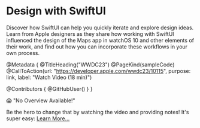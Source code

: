 # Design with SwiftUI

Discover how SwiftUI can help you quickly iterate and explore design ideas. Learn from Apple designers as they share how working with SwiftUI influenced the design of the Maps app in watchOS 10 and other elements of their work, and find out how you can incorporate these workflows in your own process.

@Metadata {
   @TitleHeading("WWDC23")
   @PageKind(sampleCode)
   @CallToAction(url: "https://developer.apple.com/wwdc23/10115", purpose: link, label: "Watch Video (18 min)")

   @Contributors {
      @GitHubUser(<replace this with your GitHub handle>)
   }
}

😱 "No Overview Available!"

Be the hero to change that by watching the video and providing notes! It's super easy:
 [Learn More…](https://wwdcnotes.github.io/WWDCNotes/documentation/wwdcnotes/contributing)

